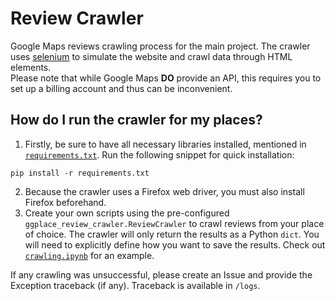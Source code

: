 # Review Crawler
Google Maps reviews crawling process for the main project. The crawler uses [selenium](https://pypi.org/project/selenium/) to simulate the website and crawl data through HTML elements.\
Please note that while Google Maps **DO** provide an API, this requires you to set up a billing account and thus can be inconvenient.

## How do I run the crawler for my places?
1. Firstly, be sure to have all necessary libraries installed, mentioned in [`requirements.txt`](/Big-Data-G4/requirements.txt). Run the following snippet for quick installation:
```
pip install -r requirements.txt
```
2. Because the crawler uses a Firefox web driver, you must also install Firefox beforehand.
3. Create your own scripts using the pre-configured `ggplace_review_crawler.ReviewCrawler` to crawl reviews from your place of choice. The crawler will only return the results as a Python `dict`. You will need to explicitly define how you want to save the results. Check out [`crawling.ipynb`](./crawling.ipynb) for an example.

If any crawling was unsuccessful, please create an Issue and provide the Exception traceback (if any). Traceback is available in `/logs`.
